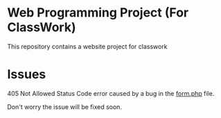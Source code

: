 # Web Programming Project (For ClassWork)

This repository contains a website project for classwork


# Issues
405 Not Allowed Status Code error caused by a bug in the [form.php](./form.php) file.

Don't worry the issue will be fixed soon.
